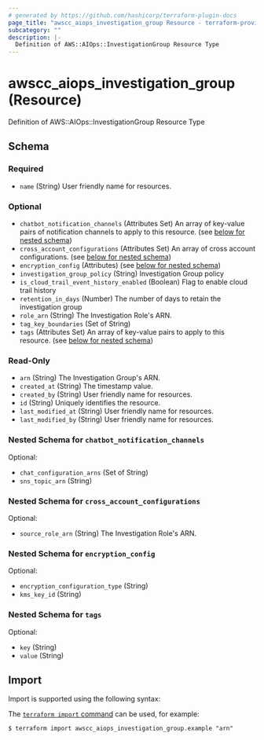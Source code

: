```yaml
---
# generated by https://github.com/hashicorp/terraform-plugin-docs
page_title: "awscc_aiops_investigation_group Resource - terraform-provider-awscc"
subcategory: ""
description: |-
  Definition of AWS::AIOps::InvestigationGroup Resource Type
---
```


# awscc_aiops_investigation_group (Resource)

Definition of AWS::AIOps::InvestigationGroup Resource Type



<!-- schema generated by tfplugindocs -->
## Schema

### Required

- `name` (String) User friendly name for resources.

### Optional

- `chatbot_notification_channels` (Attributes Set) An array of key-value pairs of notification channels to apply to this resource. (see [below for nested schema](#nestedatt--chatbot_notification_channels))
- `cross_account_configurations` (Attributes Set) An array of cross account configurations. (see [below for nested schema](#nestedatt--cross_account_configurations))
- `encryption_config` (Attributes) (see [below for nested schema](#nestedatt--encryption_config))
- `investigation_group_policy` (String) Investigation Group policy
- `is_cloud_trail_event_history_enabled` (Boolean) Flag to enable cloud trail history
- `retention_in_days` (Number) The number of days to retain the investigation group
- `role_arn` (String) The Investigation Role's ARN.
- `tag_key_boundaries` (Set of String)
- `tags` (Attributes Set) An array of key-value pairs to apply to this resource. (see [below for nested schema](#nestedatt--tags))

### Read-Only

- `arn` (String) The Investigation Group's ARN.
- `created_at` (String) The timestamp value.
- `created_by` (String) User friendly name for resources.
- `id` (String) Uniquely identifies the resource.
- `last_modified_at` (String) User friendly name for resources.
- `last_modified_by` (String) User friendly name for resources.

<a id="nestedatt--chatbot_notification_channels"></a>
### Nested Schema for `chatbot_notification_channels`

Optional:

- `chat_configuration_arns` (Set of String)
- `sns_topic_arn` (String)


<a id="nestedatt--cross_account_configurations"></a>
### Nested Schema for `cross_account_configurations`

Optional:

- `source_role_arn` (String) The Investigation Role's ARN.


<a id="nestedatt--encryption_config"></a>
### Nested Schema for `encryption_config`

Optional:

- `encryption_configuration_type` (String)
- `kms_key_id` (String)


<a id="nestedatt--tags"></a>
### Nested Schema for `tags`

Optional:

- `key` (String)
- `value` (String)

## Import

Import is supported using the following syntax:

The [`terraform import` command](https://developer.hashicorp.com/terraform/cli/commands/import) can be used, for example:

```shell
$ terraform import awscc_aiops_investigation_group.example "arn"
```
